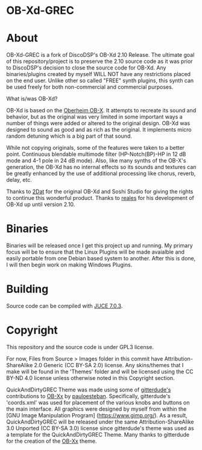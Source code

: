 # OB-Xd-GREC


# About
OB-Xd-GREC is a fork of DiscoDSP's OB-Xd 2.10 Release. The ultimate goal of this repository/project is to preserve the 2.10 source code as it was prior to DiscoDSP's decision to close the source code for OB-Xd. Any binaries/plugins created by myself WILL NOT have any restrictions placed on the end user. Unlike other so called "FREE" synth plugins, this synth can be used freely for both non-commercial and commercial purposes.

What is/was OB-Xd?

OB-Xd is based on the [Oberheim OB-X](https://wikipedia.org/wiki/Oberheim_OB-X). It attempts to recreate its sound and behavior, but as the original was very limited in some important ways a number of things were added or altered to the original design. OB-Xd was designed to sound as good and as rich as the original. It implements micro random detuning which is a big part of that sound.

While not copying originals, some of the features were taken to a better point. Continuous blendable multimode filter (HP-Notch(BP)-HP in 12 dB mode and 4-1 pole in 24 dB mode). Also, like many synths of the OB-X's generation, the OB-Xd has no internal effects so its sounds and textures can be greatly enhanced by the use of additional processing like chorus, reverb, delay, etc.

Thanks to [2Dat](https://github.com/2DaT/Obxd) for the original OB-Xd and Soshi Studio for giving the rights to continue this wonderful product. Thanks to [reales](https://github.com/reales/OB-Xd) for his development of OB-Xd up until version 2.10. 

# Binaries

Binaries will be released once I get this project up and running. My primary focus will be to ensure that the Linux Plugins will be made avaialble and easily portable from one Debian based system to another. After this is done, I will then begin work on making Windows Plugins. 

# Building

Source code can be compiled with [JUCE 7.0.3](https://github.com/juce-framework/JUCE/releases/tag/7.0.3).


# Copyright

This repository and the source code is under GPL3 license.

For now, Files from Source > Images folder in this commit have Attribution-ShareAlike 2.0 Generic (CC BY-SA 2.0) license. Any skins/themes that I make will be found in the 'Themes' folder and will be licensed using the CC BY-ND 4.0 license unless otherwise noted in this Copyright section.

QuickAndDirtyGREC Theme was made using some of [gitterdude's](https://github.com/gitterdude) contributions to [OB-Xx](https://github.com/pauloesteban/OB-Xx) by [pauloesteban](https://github.com/pauloesteban). Specifically, gitterdude's 'coords.xml' was used for placement of the various knobs and buttons on the main interface. All graphics were designed by myself from within the [GNU Image Manipulation Program] (https://www.gimp.org/). As a result, QuickAndDirtyGREC will be released under the same Attribution-ShareAlike 3.0 Unported (CC BY-SA 3.0) license since gitterdude's theme was used as a template for the QuickAndDirtyGREC Theme. Many thanks to gitterdude for the creation of the [OB-Xx](https://github.com/pauloesteban/OB-Xx) theme.
